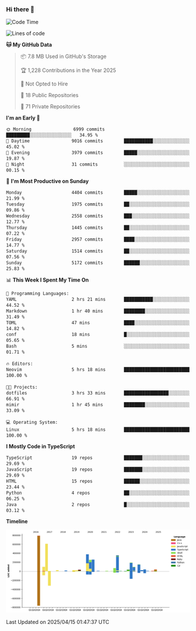 ### Hi there 👋

<!--
**Clumsy-Coder/Clumsy-Coder** is a ✨ _special_ ✨ repository because its `README.md` (this file) appears on your GitHub profile.

Here are some ideas to get you started:

- 🔭 I’m currently working on ...
- 🌱 I’m currently learning ...
- 👯 I’m looking to collaborate on ...
- 🤔 I’m looking for help with ...
- 💬 Ask me about ...
- 📫 How to reach me: ...
- 😄 Pronouns: ...
- ⚡ Fun fact: ...
-->

<!-- anmol098/waka-readme-stats -->
<!--START_SECTION:waka-->
![Code Time](http://img.shields.io/badge/Code%20Time-1%2C241%20hrs%2045%20mins-blue)

![Lines of code](https://img.shields.io/badge/From%20Hello%20World%20I%27ve%20Written-3.5%20million%20lines%20of%20code-blue)

**🐱 My GitHub Data** 

> 📦 7.8 MB Used in GitHub's Storage 
 > 
> 🏆 1,228 Contributions in the Year 2025
 > 
> 🚫 Not Opted to Hire
 > 
> 📜 18 Public Repositories 
 > 
> 🔑 71 Private Repositories 
 > 
**I'm an Early 🐤** 

```text
🌞 Morning                6999 commits        █████████░░░░░░░░░░░░░░░░   34.95 % 
🌆 Daytime                9016 commits        ███████████░░░░░░░░░░░░░░   45.02 % 
🌃 Evening                3979 commits        █████░░░░░░░░░░░░░░░░░░░░   19.87 % 
🌙 Night                  31 commits          ░░░░░░░░░░░░░░░░░░░░░░░░░   00.15 % 
```
📅 **I'm Most Productive on Sunday** 

```text
Monday                   4404 commits        █████░░░░░░░░░░░░░░░░░░░░   21.99 % 
Tuesday                  1975 commits        ██░░░░░░░░░░░░░░░░░░░░░░░   09.86 % 
Wednesday                2558 commits        ███░░░░░░░░░░░░░░░░░░░░░░   12.77 % 
Thursday                 1445 commits        ██░░░░░░░░░░░░░░░░░░░░░░░   07.22 % 
Friday                   2957 commits        ████░░░░░░░░░░░░░░░░░░░░░   14.77 % 
Saturday                 1514 commits        ██░░░░░░░░░░░░░░░░░░░░░░░   07.56 % 
Sunday                   5172 commits        ██████░░░░░░░░░░░░░░░░░░░   25.83 % 
```


📊 **This Week I Spent My Time On** 

```text
💬 Programming Languages: 
YAML                     2 hrs 21 mins       ███████████░░░░░░░░░░░░░░   44.52 % 
Markdown                 1 hr 40 mins        ████████░░░░░░░░░░░░░░░░░   31.49 % 
TOML                     47 mins             ████░░░░░░░░░░░░░░░░░░░░░   14.82 % 
conf                     18 mins             █░░░░░░░░░░░░░░░░░░░░░░░░   05.65 % 
Bash                     5 mins              ░░░░░░░░░░░░░░░░░░░░░░░░░   01.71 % 

🔥 Editors: 
Neovim                   5 hrs 18 mins       █████████████████████████   100.00 % 

🐱‍💻 Projects: 
dotfiles                 3 hrs 33 mins       █████████████████░░░░░░░░   66.91 % 
mimir                    1 hr 45 mins        ████████░░░░░░░░░░░░░░░░░   33.09 % 

💻 Operating System: 
Linux                    5 hrs 18 mins       █████████████████████████   100.00 % 
```

**I Mostly Code in TypeScript** 

```text
TypeScript               19 repos            ███████░░░░░░░░░░░░░░░░░░   29.69 % 
JavaScript               19 repos            ███████░░░░░░░░░░░░░░░░░░   29.69 % 
HTML                     15 repos            ██████░░░░░░░░░░░░░░░░░░░   23.44 % 
Python                   4 repos             ██░░░░░░░░░░░░░░░░░░░░░░░   06.25 % 
Java                     2 repos             █░░░░░░░░░░░░░░░░░░░░░░░░   03.12 % 
```



**Timeline**

![Lines of Code chart](https://raw.githubusercontent.com/Clumsy-Coder/Clumsy-Coder/main/assets/bar_graph.png)


 Last Updated on 2025/04/15 01:47:37 UTC
<!--END_SECTION:waka-->
